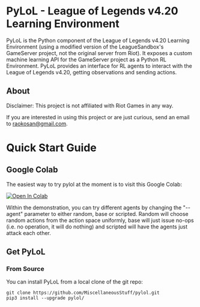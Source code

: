 # PyLoL - League of Legends v4.20 Learning Environment
PyLoL is the Python component of the League of Legends v4.20 Learning Environment (using a modified version of the LeagueSandbox's GameServer project, not the original server from Riot). It exposes a custom machine learning API for the GameServer project as a Python RL Environment. PyLoL provides an interface for RL agents to interact with the League of Legends v4.20, getting observations and sending actions.

## About

Disclaimer: This project is not affiliated with Riot Games in any way.

If you are interested in using this project or are just curious,
send an email to [raokosan@gmail.com](mailto:raokosan@gmail.com).

# Quick Start Guide

## Google Colab

The easiest way to try pylol at the moment is to visit this Google Colab:

[![Open In Colab](https://colab.research.google.com/assets/colab-badge.svg)](https://colab.research.google.com/github/MiscellaneousStuff/pylol-demo/blob/main/demonstration.ipynb)

Within the demonstration, you can try different agents by changing the "--agent"
parameter to either random, base or scripted. Random will choose random actions
from the action space uniformly, base will just issue no-ops (i.e. no operation,
it will do nothing) and scripted will have the agents just attack each other.

## Get PyLoL

### From Source

You can install PyLoL from a local clone of the git repo:

```shell
git clone https://github.com/MiscellaneousStuff/pylol.git
pip3 install --upgrade pylol/
```